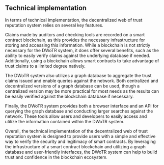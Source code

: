 Technical implementation
------------------------

In terms of technical implementation, the decentralized web of trust reputation system relies on several key features.

Claims made by auditors and checking tools are recorded on a smart contract blockchain, as this provides the necessary infrastructure for storing and accessing this information. While a blockchain is not strictly necessary for the DWoTR system, it does offer several benefits, such as the ability to easily verify claims against the underlying database if needed. Additionally, using a blockchain allows smart contracts to take advantage of trust claims to a limited degree natively.

The DWoTR system also utilizes a graph database to aggregate the trust claims issued and enable queries against the network. Both centralized and decentralized versions of a graph database can be used, though a centralized version may be more practical for most needs as the results can be easily verified against the blockchain database if necessary.

Finally, the DWoTR system provides both a browser interface and an API for querying the graph database and conducting larger searches against the network. These tools allow users and developers to easily access and utilize the information contained within the DWoTR system.

Overall, the technical implementation of the decentralized web of trust reputation system is designed to provide users with a simple and effective way to verify the security and legitimacy of smart contracts. By leveraging the infrastructure of a smart contract blockchain and utilizing a graph database and user-friendly interfaces, the DWoTR system can help to build trust and confidence in the blockchain ecosystem.

